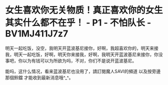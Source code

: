 # 女生喜欢你无关物质！真正喜欢你的女生其实什么都不在乎！ - P1 - 不怕队长 - BV1MJ411J7z7

明天一起吃饭，没空，我明天开蓝波基尼接你，好啊，我超喜欢你的，明天来接我，明天一起吃饭，好啊，明天你来接我，好啊，我明天开蓝波基尼来接你，你没事吧，你以为有钱可以为所欲为吗，不对，你们不是说开蓝波基尼。

能吗，这什么情况，看来蓝波基尼也没用了，請訂閱魔人SAVI的頻道 以及按旁邊那個鈴鐺 才能收到最新消息哦^_^。